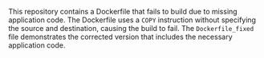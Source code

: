This repository contains a Dockerfile that fails to build due to missing application code. The Dockerfile uses a `COPY` instruction without specifying the source and destination, causing the build to fail. The `Dockerfile_fixed` file demonstrates the corrected version that includes the necessary application code.